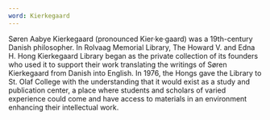 ```yaml
---
word: Kierkegaard
---
```


Søren Aabye Kierkegaard (pronounced Kier·ke·gaard) was a 19th-century Danish philosopher. In Rolvaag Memorial Library, The Howard V. and Edna H. Hong Kierkegaard Library began as the private collection of its founders who used it to support their work translating the writings of Søren Kierkegaard from Danish into English. In 1976, the Hongs gave the Library to St. Olaf College with the understanding that it would exist as a study and publication center, a place where students and scholars of varied experience could come and have access to materials in an environment enhancing their intellectual work.
